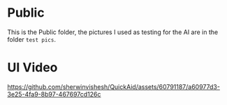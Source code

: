 # Public

This is the Public folder,  the pictures I used as testing for the AI are in the folder `test pics`.



# UI Video 

https://github.com/sherwinvishesh/QuickAid/assets/60791187/a60977d3-3e25-4fa9-8b97-467697cd126c


